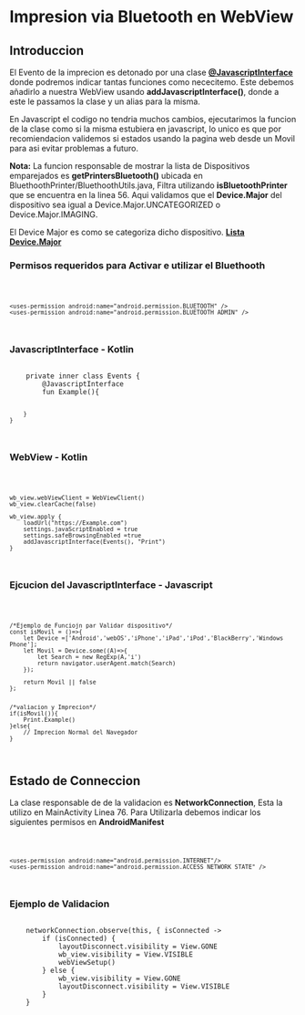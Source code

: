 # Impresion via Bluetooth en WebView

## Introduccion

El Evento de la imprecion es detonado por una clase
**[@JavascriptInterface](https://stackoverflow.com/questions/57881025/send-object-from-javascript-to-kotlin-using-webview#:~:text=private%20inner%20class%20JavascriptInterface%0A%7B%0A%20%20%20%20%40android.webkit.JavascriptInterface%0A%20%20%20%20fun%20showToast(text%3A%20String%3F)%0A%20%20%20%20%7B%0A%20%20%20%20%20%20%20%20Log.d(%22WEBVIEW%22%2C%20text)%3B%0A%20%20%20%20%7D%0A%7D)** donde podremos indicar tantas funciones como nececitemo. Este debemos añadirlo a nuestra WebView usando 
**addJavascriptInterface()**, donde a este le passamos la clase y un alias para la misma. 

En Javascript el codigo no tendria muchos cambios, ejecutarimos la funcion de la clase como si la misma estubiera en javascript, lo unico es que por recomiendacion validemos si estados usando la pagina web desde un Movil para asi evitar problemas a futuro.

**Nota:** La funcion responsable de mostrar la lista de Dispositivos emparejados es **getPrintersBluetooth()** ubicada en BluethoothPrinter/BluethoothUtils.java, Filtra utilizando **isBluetoothPrinter** que se encuentra en la linea 56. Aqui validamos que el **Device.Major** del dispositivo sea igual a Device.Major.UNCATEGORIZED o Device.Major.IMAGING.

El Device Major es como se categoriza dicho dispositivo. **[Lista Device.Major]( https://developer.android.com/reference/android/bluetooth/BluetoothClass.Device.Major)**



### Permisos requeridos para Activar e utilizar el Bluethooth 
<code> 

	<uses-permission android:name="android.permission.BLUETOOTH" />
	<uses-permission android:name="android.permission.BLUETOOTH_ADMIN" />
</code> 

### JavascriptInterface - Kotlin
<code> 
	private inner class Events {
		@JavascriptInterface
		fun Example(){

		}
	}
</code>

### WebView - Kotlin
<code> 

	wb_view.webViewClient = WebViewClient()
	wb_view.clearCache(false)

	wb_view.apply {
		loadUrl("https://Example.com")
		settings.javaScriptEnabled = true
		settings.safeBrowsingEnabled =true
		addJavascriptInterface(Events(), "Print")
	}
</code>

### Ejcucion del JavascriptInterface  - Javascript
<code> 

	/*Ejemplo de Funciojn par Validar dispositivo*/
	const isMovil = ()=>{
		let Device =['Android','webOS','iPhone','iPad','iPod','BlackBerry','Windows Phone'];
		let Movil = Device.some((A)=>{
			let Search = new RegExp(A,'i')
			return navigator.userAgent.match(Search)
		});
		
		return Movil || false
	};


	/*valiacion y Imprecion*/
	if(isMovil()){
		Print.Example()
	}else{
		// Imprecion Normal del Navegador
	}
</code>


## Estado de Conneccion 

La clase responsable de de la validacion es **NetworkConnection**, Esta la utilizo en MainActivity Linea 76. Para Utilizarla debemos indicar los siguientes permisos en **AndroidManifest**

<code> 

	<uses-permission android:name="android.permission.INTERNET"/>
	<uses-permission android:name="android.permission.ACCESS_NETWORK_STATE" />
</code>

### Ejemplo de Validacion
<code>
	networkConnection.observe(this, { isConnected ->
		if (isConnected) {
			layoutDisconnect.visibility = View.GONE
			wb_view.visibility = View.VISIBLE
			webViewSetup()
		} else {
			wb_view.visibility = View.GONE
			layoutDisconnect.visibility = View.VISIBLE
		}
	}
</code>
